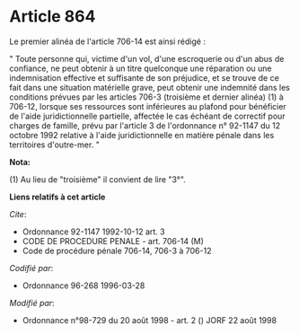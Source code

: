 # Article 864

Le premier alinéa de l'article 706-14 est ainsi rédigé :

" Toute personne qui, victime d'un vol, d'une escroquerie ou d'un abus de confiance, ne peut obtenir à un titre quelconque
une réparation ou une indemnisation effective et suffisante de son préjudice, et se trouve de ce fait dans une situation
matérielle grave, peut obtenir une indemnité dans les conditions prévues par les articles 706-3 (troisième et dernier alinéa)
(1) à 706-12, lorsque ses ressources sont inférieures au plafond pour bénéficier de l'aide juridictionnelle partielle,
affectée le cas échéant de correctif pour charges de famille, prévu par l'article 3 de l'ordonnance n° 92-1147 du 12 octobre
1992 relative à l'aide juridictionnelle en matière pénale dans les territoires d'outre-mer. "

**Nota:**

(1) Au lieu de "troisième" il convient de lire "3°".

**Liens relatifs à cet article**

_Cite_:

  - Ordonnance 92-1147 1992-10-12 art. 3
  - CODE DE PROCEDURE PENALE - art. 706-14 (M)
  - Code de procédure pénale 706-14, 706-3 à 706-12

_Codifié par_:

  - Ordonnance 96-268 1996-03-28

_Modifié par_:

  - Ordonnance n°98-729 du 20 août 1998 - art. 2 () JORF 22 août 1998
